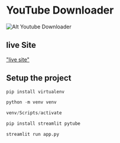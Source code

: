 # YouTube Downloader

![Alt Youtube Downloader]()

## live Site

["live site"]("")

## Setup the project

```python
pip install virtualenv

python -m venv venv

venv/Scripts/activate

pip install streamlit pytube

streamlit run app.py
```
